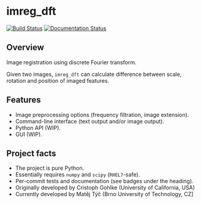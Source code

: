 imreg_dft
=========

[![Build Status](https://travis-ci.org/matejak/imreg_dft.svg?branch=master)](https://travis-ci.org/matejak/imreg_dft) [![Documentation Status](https://readthedocs.org/projects/imreg-dft/badge/?version=latest)](https://readthedocs.org/projects/imreg-dft/?badge=latest)

Overview
--------
Image registration using discrete Fourier transform.

Given two images, `imreg_dft` can calculate difference between scale, rotation and position of imaged features.

Features
--------
* Image preprocessing options (frequency filtration, image extension).
* Command-line interface (text output and/or image output).
* Python API (WIP).
* GUI (WIP).

Project facts
-------------
* The project is pure Python.
* Essentially requires `numpy` and `scipy` (`RHEL7`-safe).
* Per-commit tests and documentation (see badges under the heading).
* Originally developed by Cristoph Gohlke (University of California, USA)
* Currently developed by Matěj Týč (Brno University of Technology, CZ]
